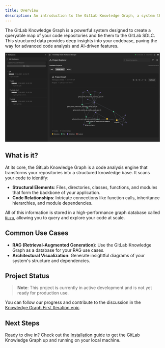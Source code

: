 ```yaml
---
title: Overview
description: An introduction to the GitLab Knowledge Graph, a system that creates a structured, queryable representation of your code.
---
```


The GitLab Knowledge Graph is a powerful system designed to create a queryable map of your code repositories and tie them to the GitLab SDLC. This structured data provides deep insights into your codebase, paving the way for advanced code analysis and AI-driven features.

![UI screenshot](../../../assets/ui-screenshot.png)

## What is it?

At its core, the GitLab Knowledge Graph is a code analysis engine that transforms your repositories into a structured knowledge base. It scans your code to identify:

- **Structural Elements**: Files, directories, classes, functions, and modules that form the backbone of your application.
- **Code Relationships**: Intricate connections like function calls, inheritance hierarchies, and module dependencies.

All of this information is stored in a high-performance graph database called [`Kuzu`](https://kuzudb.com/), allowing you to query and explore your code at scale.

## Common Use Cases

- **RAG (Retrieval-Augmented Generation)**: Use the GitLab Knowledge Graph as a database for your RAG use cases.
- **Architectural Visualization**: Generate insightful diagrams of your system's structure and dependencies.

## Project Status

> **Note**: This project is currently in active development and is not yet ready for production use.

You can follow our progress and contribute to the discussion in the [Knowledge Graph First Iteration epic](https://gitlab.com/groups/gitlab-org/-/epics/17514).

## Next Steps

Ready to dive in? Check out the [Installation](/getting-started/installation) guide to get the GitLab Knowledge Graph up and running on your local machine.
